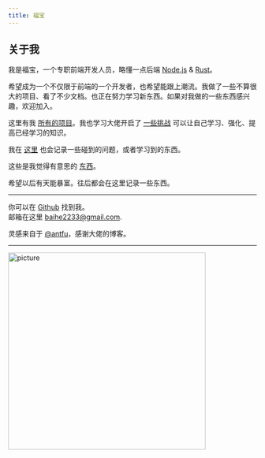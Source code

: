 ```yaml
---
title: 福宝
---
```


## 关于我


我是福宝，一个专职前端开发人员，略懂一点后端 [Node.js](https://nodejs.org/zh-cn) & [Rust](https://www.rust-lang.org)。

希望成为一个不仅限于前端的一个开发者，也希望能跟上潮流。我做了一些不算很大的项目、看了不少文档。也正在努力学习新东西。如果对我做的一些东西感兴趣，欢迎加入。

这里有我 [所有的项目](/projects)。我也学习大佬开启了 [一些挑战](/challenges) 可以让自己学习、强化、提高已经学习的知识。

我在 [这里](/blogs) 也会记录一些碰到的问题，或者学习到的东西。

这些是我觉得有意思的 [东西](/bookmark)。

希望以后有天能暴富。往后都会在这里记录一些东西。

***

你可以在 [Github](https://github.com/FuBaooo) 找到我。<br/>
邮箱在这里 [baihe2233@gmail.com](mailto:baihe2233@gmail.com).<br />


灵感来自于 [@antfu](https://antfu.me/)，感谢大佬的博客。<br />

***

<a href="https://almanac.baii.icu">
  <img src="https://almanac.baii.icu/api/almanac/picture" alt="picture"  style="width: 400px;margin: 0 auto;">
</a>
